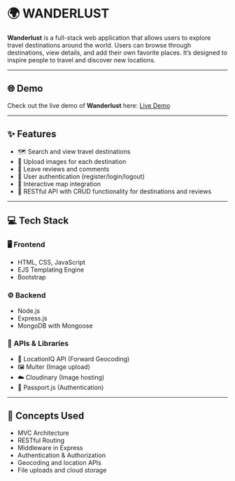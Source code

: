 # 🌍 **WANDERLUST**

**Wanderlust** is a full-stack web application that allows users to explore travel destinations around the world. Users can browse through destinations, view details, and add their own favorite places. It’s designed to inspire people to travel and discover new locations.

---
## 🌐 Demo

Check out the live demo of **Wanderlust** here: [Live Demo](https://wanderlust-8kja.onrender.com/listings)

---

## ✨ Features

- 🗺️ Search and view travel destinations 
- 📸 Upload images for each destination
- 📝 Leave reviews and comments
- 🔐 User authentication (register/login/logout)
- 🧭 Interactive map integration
- 🎯 RESTful API with CRUD functionality for destinations and reviews

---

## 💻 Tech Stack

### 🖥️ Frontend
- HTML, CSS, JavaScript
- EJS Templating Engine
- Bootstrap 

### ⚙️ Backend
- Node.js
- Express.js
- MongoDB with Mongoose

### 🔌 APIs & Libraries
- 📍 LocationIQ API (Forward Geocoding)
- 🖼️ Multer (Image upload)
- ☁️ Cloudinary (Image hosting)
- 🔐 Passport.js (Authentication)

---

## 🧠 Concepts Used

- MVC Architecture
- RESTful Routing
- Middleware in Express
- Authentication & Authorization
- Geocoding and location APIs
- File uploads and cloud storage


